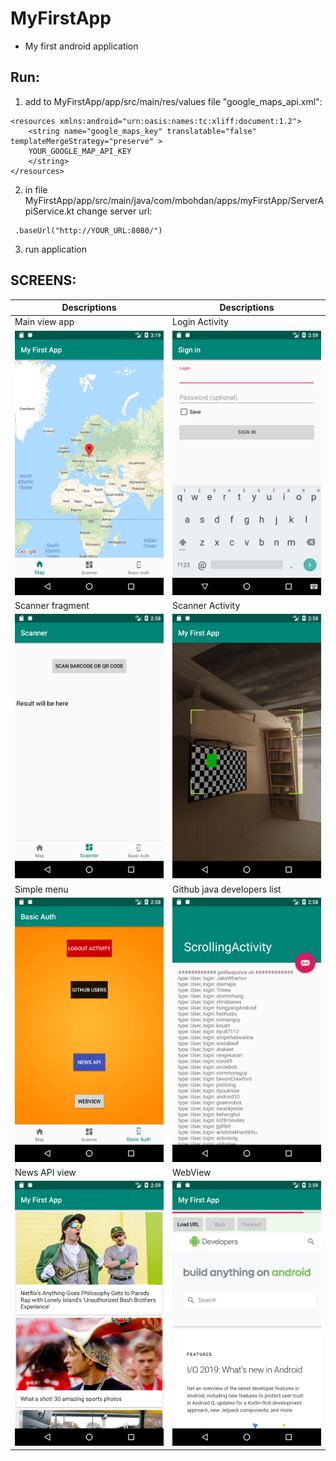 # MyFirstApp
* My first android application

## Run:
1) add to MyFirstApp/app/src/main/res/values file "google_maps_api.xml":
```
<resources xmlns:android="urn:oasis:names:tc:xliff:document:1.2">
    <string name="google_maps_key" translatable="false" templateMergeStrategy="preserve" >
    YOUR_GOOGLE_MAP_API_KEY
    </string>
</resources>
```
2) in file MyFirstApp/app/src/main/java/com/mbohdan/apps/myFirstApp/ServerApiService.kt change server url:
```
 .baseUrl("http://YOUR_URL:8080/")
```
3) run application

## SCREENS:
Descriptions | Descriptions
------------ | -------------
Main view app | Login Activity
<img src="img/main.png" width="320"> | <img src="img/login_activity.png" width="320">
Scanner fragment | Scanner Activity
<img src="img/scanner_fragment.png" width="320"> | <img src="img/scanner.png" width="320">
Simple menu | Github java developers list 
<img src="img/menu_fragment.png" width="320"> | <img src="img/github_users_find.png" width="320">
News API view | WebView
<img src="img/news_api.png" width="320"> | <img src="img/web_view.png" width="320">
